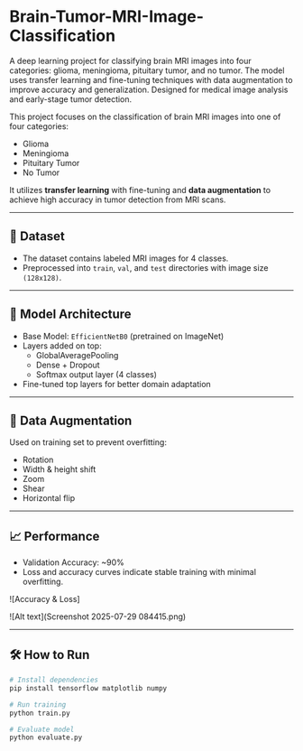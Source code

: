 # Brain-Tumor-MRI-Image-Classification
A deep learning project for classifying brain MRI images into four categories: glioma, meningioma, pituitary tumor, and no tumor. The model uses transfer learning and fine-tuning techniques with data augmentation to improve accuracy and generalization. Designed for medical image analysis and early-stage tumor detection.



This project focuses on the classification of brain MRI images into one of four categories:
- Glioma
- Meningioma
- Pituitary Tumor
- No Tumor

It utilizes **transfer learning** with fine-tuning and **data augmentation** to achieve high accuracy in tumor detection from MRI scans.

---

## 📂 Dataset
- The dataset contains labeled MRI images for 4 classes.
- Preprocessed into `train`, `val`, and `test` directories with image size `(128x128)`.

---

## 📌 Model Architecture
- Base Model: `EfficientNetB0` (pretrained on ImageNet)
- Layers added on top:
  - GlobalAveragePooling
  - Dense + Dropout
  - Softmax output layer (4 classes)
- Fine-tuned top layers for better domain adaptation

---

## 🧪 Data Augmentation
Used on training set to prevent overfitting:
- Rotation
- Width & height shift
- Zoom
- Shear
- Horizontal flip

---

## 📈 Performance
- Validation Accuracy: ~90%
- Loss and accuracy curves indicate stable training with minimal overfitting.

![Accuracy & Loss]

![Alt text](Screenshot 2025-07-29 084415.png)

---

## 🛠️ How to Run
```bash
# Install dependencies
pip install tensorflow matplotlib numpy

# Run training
python train.py

# Evaluate model
python evaluate.py
